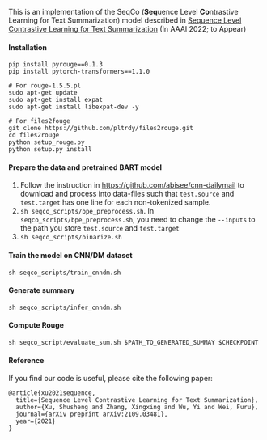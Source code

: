 

This is an implementation of the SeqCo (**Seq**uence Level **Co**ntrastive Learning for Text Summarization) model described in [Sequence Level Contrastive Learning for Text Summarization](https://arxiv.org/abs/2109.03481) (In AAAI 2022; to Appear)

#### Installation

```
pip install pyrouge==0.1.3
pip install pytorch-transformers==1.1.0

# For rouge-1.5.5.pl
sudo apt-get update
sudo apt-get install expat
sudo apt-get install libexpat-dev -y

# For files2fouge
git clone https://github.com/pltrdy/files2rouge.git
cd files2rouge
python setup_rouge.py
python setup.py install
```

#### Prepare the data and pretrained BART model

1. Follow the instruction in https://github.com/abisee/cnn-dailymail to download and process into data-files such that `test.source` and `test.target` has one line for each non-tokenized sample.
2. `sh seqco_scripts/bpe_preprocess.sh`. 
In `seqco_scripts/bpe_preprocess.sh`, you need to change the `--inputs` to the path you store `test.source` and `test.target`
3. `sh seqco_scripts/binarize.sh`

#### Train the model on CNN/DM dataset

`sh seqco_scripts/train_cnndm.sh`

#### Generate summary

`sh seqco_scripts/infer_cnndm.sh`

#### Compute Rouge

`sh seqco_script/evaluate_sum.sh $PATH_TO_GENERATED_SUMMAY $CHECKPOINT`

#### Reference

If you find our code is useful, please cite the following paper:

```
@article{xu2021sequence,
  title={Sequence Level Contrastive Learning for Text Summarization},
  author={Xu, Shusheng and Zhang, Xingxing and Wu, Yi and Wei, Furu},
  journal={arXiv preprint arXiv:2109.03481},
  year={2021}
}
```





